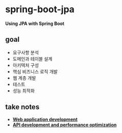 # spring-boot-jpa
<b>Using JPA with Spring Boot</b>
## goal
- 요구사항 분석
- 도메인과 테이블 설계
- 아키텍처 구성
- 핵심 비즈니스 로직 개발
- 웹 계층 개발
- 테스트
- 성능 최적화
## take notes
- <b><a href="https://github.com/RyuKyeongWoo/TIL#spring-bootspring-mvc--jpa">Web application development</a></br>
- <b><a href="https://github.com/RyuKyeongWoo/TIL#spring-bootrest-api--jpa">API development and performance optimization</a></b>
